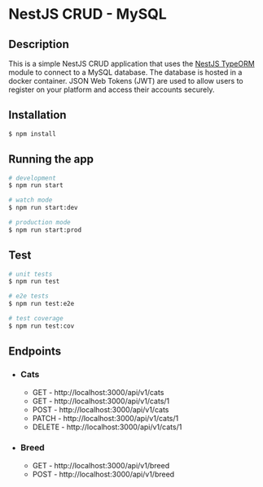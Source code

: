 # NestJS CRUD - MySQL

## Description

This is a simple NestJS CRUD application that uses the [NestJS TypeORM](https://docs.nestjs.com/techniques/database) module to connect to a MySQL database. The database is hosted in a docker container. JSON Web Tokens (JWT) are used to allow users to register on your platform and access their accounts securely.

## Installation

```bash
$ npm install
```

## Running the app

```bash
# development
$ npm run start

# watch mode
$ npm run start:dev

# production mode
$ npm run start:prod
```

## Test

```bash
# unit tests
$ npm run test

# e2e tests
$ npm run test:e2e

# test coverage
$ npm run test:cov
```

## Endpoints

- ### Cats

  - GET - http://localhost:3000/api/v1/cats
  - GET - http://localhost:3000/api/v1/cats/1
  - POST - http://localhost:3000/api/v1/cats
  - PATCH - http://localhost:3000/api/v1/cats/1
  - DELETE - http://localhost:3000/api/v1/cats/1

- ### Breed

  - GET - http://localhost:3000/api/v1/breed
  - POST - http://localhost:3000/api/v1/breed
